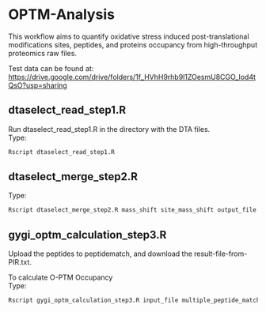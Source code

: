 # OPTM-Analysis

This workflow aims to quantify oxidative stress induced post-translational modifications sites, peptides, and proteins occupancy from high-throughput proteomics raw files. 

Test data can be found at:
https://drive.google.com/drive/folders/1f_HVhH9rhb9l1ZOesmU8CGO_lod4tQsO?usp=sharing

## dtaselect_read_step1.R
Run dtaselect_read_step1.R in the directory with the DTA files. <br/>
Type:
``` bash
Rscript dtaselect_read_step1.R
```

## dtaselect_merge_step2.R
Type:
``` bash
Rscript dtaselect_merge_step2.R mass_shift site_mass_shift output_file
```

## gygi_optm_calculation_step3.R
Upload the peptides to peptidematch, and download the result-file-from-PIR.txt.

To calculate O-PTM Occupancy <br/>
Type:
``` bash
Rscript gygi_optm_calculation_step3.R input_file multiple_peptide_match_data
```

